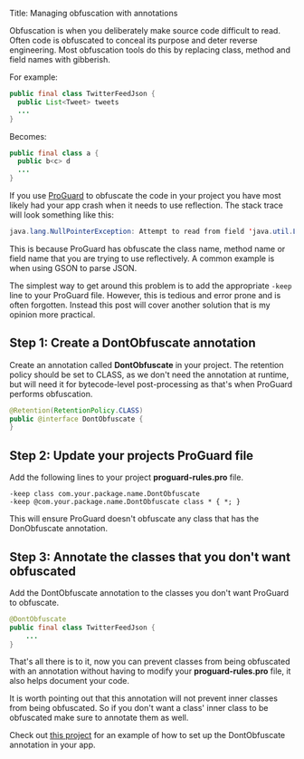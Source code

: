 Title: Managing obfuscation with annotations

Obfuscation is when you deliberately make source code difficult to read. Often code is obfuscated to conceal its purpose and deter reverse engineering. Most obfuscation tools do this by replacing class, method and field names with gibberish.

<!--more-->

For example:

```java
public final class TwitterFeedJson {
  public List<Tweet> tweets
  ...
}
```

Becomes:

```java
public final class a {
  public b<c> d
  ...
}
```

If you use [ProGuard](https://www.guardsquare.com/proguard) to obfuscate the code in your project you have most likely had your app crash when it needs to use reflection. The stack trace will look something like this:

```java
java.lang.NullPointerException: Attempt to read from field 'java.util.List com.example.a.b' on a null object reference
```

This is because ProGuard has obfuscate the class name, method name or field name that you are trying to use reflectively. A common example is when using GSON to parse JSON.

The simplest way to get around this problem is to add the appropriate `-keep` line to your ProGuard file. However, this is tedious and error prone and is often forgotten.  Instead this post will cover another solution that is my opinion more practical.

## Step 1: Create a DontObfuscate annotation
Create an annotation called **DontObfuscate** in your project. The retention policy should be set to CLASS, as we don't need the annotation at runtime, but will need it for bytecode-level post-processing as that's when ProGuard performs obfuscation.

```java
@Retention(RetentionPolicy.CLASS)
public @interface DontObfuscate {
}
```

## Step 2: Update your projects ProGuard file
Add the following lines to your project **proguard-rules.pro** file.

```base
-keep class com.your.package.name.DontObfuscate
-keep @com.your.package.name.DontObfuscate class * { *; }
```

This will ensure ProGuard doesn't obfuscate any class that has the DonObfuscate annotation.

## Step 3: Annotate the classes that you don't want obfuscated
Add the DontObfuscate annotation to the classes you don't want ProGuard to obfuscate.

```java
@DontObfuscate
public final class TwitterFeedJson {
    ...
}
```

That's all there is to it, now you can prevent classes from being obfuscated with an annotation without having to modify your **proguard-rules.pro** file, it also helps document your code.

It is worth pointing out that this annotation will not prevent inner classes from being obfuscated. So if you don't want a class' inner class to be obfuscated make sure to annotate them as well.

Check out [this project](https://github.com/andersmurphy/demo-app/commit/5a89952a4d6cd7bf2ca7119b8468b763fe9ead87) for an example of how to set up the DontObfuscate annotation in your app.
